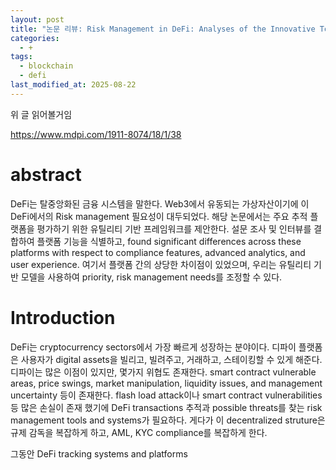 ```yaml
---
layout: post
title: "논문 리뷰: Risk Management in DeFi: Analyses of the Innovative Tools and Platforms for Tracking DeFi Transactions"
categories:
  - +
tags:
  - blockchain
  - defi
last_modified_at: 2025-08-22
---
```


위 글 읽어볼거임 

https://www.mdpi.com/1911-8074/18/1/38

# abstract

DeFi는 탈중앙화된 금융 시스템을 말한다. Web3에서 유동되는 가상자산이기에 이 DeFi에서의 Risk management 필요성이 대두되었다. 해당 논문에서는 주요 추적 플랫폼을 평가하기 위한 유틸리티 기반 프레임워크를 제안한다. 설문 조사 및 인터뷰를 결합하여 플랫폼 기능을 식별하고, found significant differences across these platforms with respect to compliance features, advanced analytics, and user experience. 여기서 플랫폼 간의 상당한 차이점이 있었으며, 우리는 유틸리티 기반 모델을 사용하여 priority, risk management needs를 조정할 수 있다. 

# Introduction

DeFi는 cryptocurrency sectors에서 가장 빠르게 성장하는 분야이다. 디파이 플랫폼은 사용자가 digital assets을 빌리고, 빌려주고, 거래하고, 스테이킹할 수 있게 해준다. 디파이는 많은 이점이 있지만, 몇가지 위협도 존재한다. smart contract vulnerable areas, price swings, market manipulation, liquidity issues, and management uncertainty 등이 존재한다. flash load attack이나 smart contract vulnerabilities 등 많은 손실이 존재 했기에 DeFi transactions 추적과 possible threats를 찾는 risk management tools and systems가 필요하다. 게다가 이 decentralized struture은 규제 감독을 복잡하게 하고, AML, KYC compliance를 복잡하게 한다. 

그동안 DeFi tracking systems and platforms
